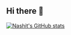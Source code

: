 ## Hi there 👋

[![Nashit's GitHub stats](https://github-readme-stats.vercel.app/api?username=NashitAhmedBarq)](https://github.com/NashitAhmedBarq/github-readme-stats)


<!--
**NashitAhmedBarq/NashitAhmedBarq** is a ✨ _special_ ✨ repository because its `README.md` (this file) appears on your GitHub profile.

Here are some ideas to get you started:

- 🔭 I’m currently working on ...
- 🌱 I’m currently learning ...
- 👯 I’m looking to collaborate on ...
- 🤔 I’m looking for help with ...
- 💬 Ask me about ...
- 📫 How to reach me: ...
- 😄 Pronouns: ...
- ⚡ Fun fact: ...
-->
